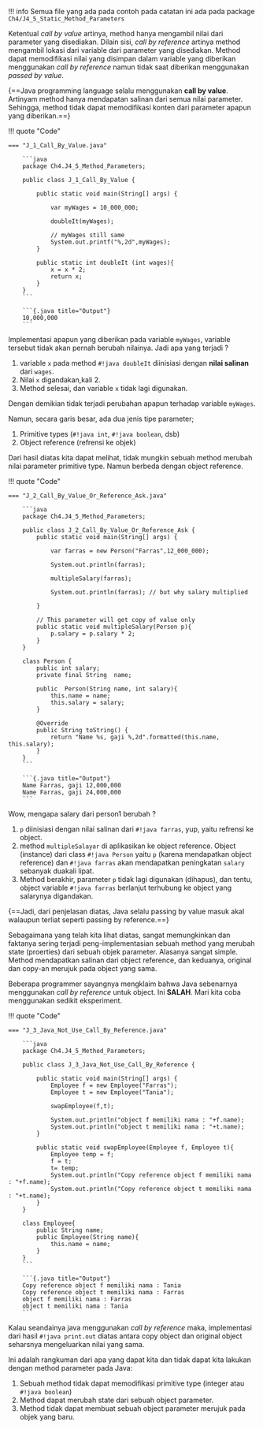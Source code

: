 !!! info
    Semua file yang ada pada contoh pada catatan ini ada pada package `Ch4/J4_5_Static_Method_Parameters`

Ketentual _call by value_ artinya, method hanya mengambil nilai dari parameter yang disediakan. Dilain sisi, _call by reference_ artinya method mengambil lokasi dari variable dari parameter yang disediakan. Method dapat memodifikasi nilai yang disimpan dalam variable yang diberikan menggunakan _call by reference_ namun tidak saat diberikan menggunakan _passed by value_.

{==Java programming language selalu menggunakan **call by value**. Artinyam method hanya mendapatan salinan dari semua nilai parameter. Sehingga, method tidak dapat memodifikasi konten dari parameter apapun yang diberikan.==}


!!! quote "Code"

    === "J_1_Call_By_Value.java"

        ```java
        package Ch4.J4_5_Method_Parameters;

        public class J_1_Call_By_Value {

            public static void main(String[] args) {

                var myWages = 10_000_000;

                doubleIt(myWages);

                // myWages still same
                System.out.printf("%,2d",myWages);
            }

            public static int doubleIt (int wages){
                x = x * 2;
                return x;
            }
        }
        ```

        ```{.java title="Output"}
        10,000,000
        ```

Implementasi apapun yang diberikan pada variable `myWages`, variable tersebut tidak akan pernah berubah nilainya. Jadi apa yang terjadi ?

1. variable `x` pada method `#!java doubleIt` diinisiasi dengan **nilai salinan** dari `wages`.
2. Nilai `x` digandakan,kali 2.
3. Method selesai, dan variable `x` tidak lagi digunakan.

Dengan demikian tidak terjadi perubahan apapun terhadap variable `myWages`.

Namun, secara garis besar, ada dua jenis tipe parameter;

1. Primitive types (`#!java int`, `#!java boolean`, dsb)
2. Object reference (refrensi ke objek)

Dari hasil diatas kita dapat melihat, tidak mungkin sebuah method merubah nilai parameter primitive type. Namun berbeda dengan object reference.

!!! quote "Code"

    === "J_2_Call_By_Value_Or_Reference_Ask.java"

        ```java
        package Ch4.J4_5_Method_Parameters;

        public class J_2_Call_By_Value_Or_Reference_Ask {
            public static void main(String[] args) {

                var farras = new Person("Farras",12_000_000);

                System.out.println(farras);

                multipleSalary(farras);

                System.out.println(farras); // but why salary multiplied

            }

            // This parameter will get copy of value only
            public static void multipleSalary(Person p){
                p.salary = p.salary * 2;
            }
        }

        class Person {
            public int salary;
            private final String  name;

            public  Person(String name, int salary){
                this.name = name;
                this.salary = salary;
            }

            @Override
            public String toString() {
                return "Name %s, gaji %,2d".formatted(this.name, this.salary);
            }
        }
        ```

        ```{.java title="Output"}
        Name Farras, gaji 12,000,000
        Name Farras, gaji 24,000,000
        ```

Wow, mengapa salary dari person1 berubah ?

1. `p` diinisiasi dengan nilai salinan dari `#!java farras`, yup, yaitu refrensi ke object.
2. method `multipleSalayar` di aplikasikan ke object reference. Object (instance) dari class `#!java Person` yaitu `p` (karena mendapatkan object reference) dan `#!java farras` akan mendapatkan peningkatan `salary` sebanyak duakali lipat.
3. Method berakhir, parameter `p` tidak lagi digunakan (dihapus), dan tentu, object variable `#!java farras` berlanjut terhubung ke object yang salarynya digandakan.

{==Jadi, dari penjelasan diatas, Java selalu passing by value masuk akal walaupun terliat seperti passing by reference.==}


Sebagaimana yang telah kita lihat diatas, sangat memungkinkan dan faktanya sering terjadi peng-implementasian sebuah method yang merubah state (proerties) dari sebuah objek parameter. Alasanya sangat simple. Method mendapatkan salinan dari object reference, dan keduanya, original dan copy-an merujuk pada object yang sama.

Beberapa programmer sayangnya mengklaim bahwa Java sebenarnya menggunakan _call by reference_ untuk object. Ini **SALAH**. Mari kita coba menggunakan sedikit eksperiment.

!!! quote "Code"

    === "J_3_Java_Not_Use_Call_By_Reference.java"

        ```java
        package Ch4.J4_5_Method_Parameters;

        public class J_3_Java_Not_Use_Call_By_Reference {

            public static void main(String[] args) {
                Employee f = new Employee("Farras");
                Employee t = new Employee("Tania");

                swapEmployee(f,t);

                System.out.println("object f memiliki nama : "+f.name);
                System.out.println("object t memiliki nama : "+t.name);
            }

            public static void swapEmployee(Employee f, Employee t){
                Employee temp = f;
                f = t;
                t= temp;
                System.out.println("Copy reference object f memiliki nama : "+f.name);
                System.out.println("Copy reference object t memiliki nama : "+t.name);
            }
        }

        class Employee{
            public String name;
            public Employee(String name){
                this.name = name;
            }
        }
        ```

        ```{.java title="Output"}
        Copy reference object f memiliki nama : Tania
        Copy reference object t memiliki nama : Farras
        object f memiliki nama : Farras
        object t memiliki nama : Tania
        ```

Kalau seandainya java menggunakan _call by reference_ maka, implementasi dari hasil `#!java print.out` diatas antara copy object dan original object seharsnya mengeluarkan nilai yang sama.

Ini adalah rangkuman dari apa yang dapat kita dan tidak dapat kita lakukan dengan method parameter pada Java:

1. Sebuah method tidak dapat memodifikasi primitive type (integer atau `#!java boolean`)
2. Method dapat merubah state dari sebuah object parameter.
3. Method tidak dapat membuat sebuah object parameter merujuk pada objek yang baru.